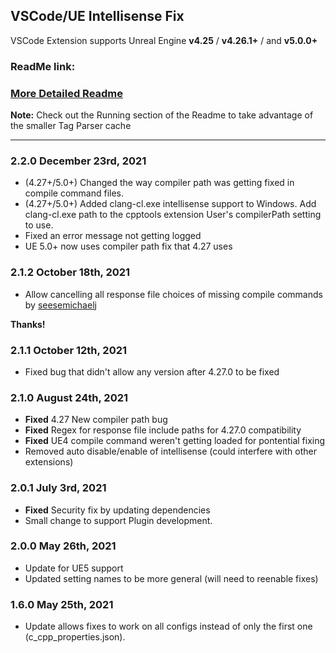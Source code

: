 ## VSCode/UE Intellisense Fix

VSCode Extension supports Unreal Engine **v4.25** / **v4.26.1+** / and **v5.0.0+**

### ReadMe link:

### [More Detailed Readme](https://gist.github.com/boocs/f63a4878156295b6e854cac68672f305)

**Note:** Check out the Running section of the Readme to take advantage of the smaller Tag Parser cache

---
### 2.2.0 December 23rd, 2021
- (4.27+/5.0+) Changed the way compiler path was getting fixed in compile command files.
- (4.27+/5.0+) Added clang-cl.exe intellisense support to Windows. Add clang-cl.exe path to the cpptools extension User's compilerPath setting to use. 
- Fixed an error message not getting logged
- UE 5.0+ now uses compiler path fix that 4.27 uses

### 2.1.2 October 18th, 2021
- Allow cancelling all response file choices of missing compile commands  by [seesemichaelj](https://github.com/seesemichaelj)

**Thanks!**

### 2.1.1 October 12th, 2021
- Fixed bug that didn't allow any version after 4.27.0 to be fixed

### 2.1.0 August 24th, 2021
- **Fixed** 4.27 New compiler path bug 
- **Fixed** Regex for response file include paths for 4.27.0 compatibility
- **Fixed** UE4 compile command weren't getting loaded for pontential fixing
- Removed auto disable/enable of intellisense (could interfere with other extensions)

### 2.0.1 July 3rd, 2021
- **Fixed** Security fix by updating dependencies
- Small change to support Plugin development.

### 2.0.0 May 26th, 2021
- Update for UE5 support
- Updated setting names to be more general (will need to reenable fixes)

### 1.6.0 May 25th, 2021
- Update allows fixes to work on all configs instead of only the first one (c_cpp_properties.json). 

